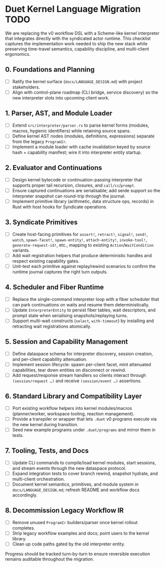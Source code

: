 # Duet Kernel Language Migration TODO

We are replacing the v0 workflow DSL with a Scheme-like kernel interpreter that
integrates directly with the syndicated actor runtime. This checklist captures
the implementation work needed to ship the new stack while preserving time-travel
semantics, capability discipline, and multi-client ergonomics.

## 0. Foundations and Planning
- [ ] Ratify the kernel surface (`docs/LANGUAGE_DESIGN.md`) with project stakeholders.
- [ ] Align with control-plane roadmap (CLI bridge, service discovery) so the new
      interpreter slots into upcoming client work.

## 1. Parser, AST, and Module Loader
- [ ] Extend `src/interpreter/parser.rs` to parse kernel forms (modules, macros,
      hygienic identifiers) while retaining source spans.
- [ ] Define kernel AST nodes (modules, definitions, expressions) separate from the
      legacy `ProgramIr`.
- [ ] Implement a module loader with cache invalidation keyed by source hash +
      capability manifest; wire it into interpreter entity startup.

## 2. Evaluator and Continuations
- [ ] Design kernel bytecode or continuation-passing interpreter that supports
      proper tail recursion, closures, and `call/cc`/`prompt`.
- [ ] Ensure captured continuations are serialisable; add serde support so the
      interpreter snapshot can round-trip through the journal.
- [ ] Implement primitive library (arithmetic, data structure ops, records) in Rust
      with host hooks for Syndicate operations.

## 3. Syndicate Primitives
- [ ] Create host-facing primitives for `assert!`, `retract!`, `signal!`,
      `send!`, `watch`, `spawn-facet!`, `spawn-entity!`, `attach-entity!`,
      `invoke-tool!`, `generate-request-id!`, etc., mapping to existing
      `Action`/`WaitCondition` variants.
- [ ] Add wait registration helpers that produce deterministic handles and
      respect existing capability gates.
- [ ] Unit-test each primitive against replay/rewind scenarios to confirm the
      runtime journal captures the right turn outputs.

## 4. Scheduler and Fiber Runtime
- [ ] Replace the single-command interpreter loop with a fiber scheduler that
      can park continuations on waits and resume them deterministically.
- [ ] Update `InterpreterEntity` to persist fiber tables, wait descriptors, and
      prompt state when serialising snapshots/replaying turns.
- [ ] Support multi-wait constructs (`select`, `with-timeout`) by installing and
      retracting wait registrations atomically.

## 5. Session and Capability Management
- [ ] Define dataspace schema for interpreter discovery, session creation, and
      per-client capability attenuation.
- [ ] Implement session lifecycle: spawn per-client facet, mint attenuated
      capabilities, tear down entities on disconnect or rewind.
- [ ] Add request/response stream handlers so clients interact through
      `(session/request …)` and receive `(session/event …)` assertions.

## 6. Standard Library and Compatibility Layer
- [ ] Port existing workflow helpers into kernel modules/macros (planner/worker,
      workspace tooling, reaction management).
- [ ] Provide a transpiler or wrapper that lets `.duet` v0 programs execute via
      the new kernel during transition.
- [ ] Seed new example programs under `.duet/programs` and mirror them in tests.

## 7. Tooling, Tests, and Docs
- [ ] Update CLI commands to compile/load kernel modules, start sessions, and
      stream events through the new dataspace protocol.
- [ ] Expand integration tests to cover branch rewind, snapshot hydrate, and
      multi-client orchestration.
- [ ] Document kernel semantics, primitives, and module system in
      `docs/LANGUAGE_DESIGN.md`; refresh README and workflow docs accordingly.

## 8. Decommission Legacy Workflow IR
- [ ] Remove unused `ProgramIr` builders/parser once kernel rollout completes.
- [ ] Strip legacy workflow examples and docs; point users to the kernel library.
- [ ] Clean up code paths gated by the old interpreter entity.

Progress should be tracked turn-by-turn to ensure reversible execution remains
auditable throughout the migration.
